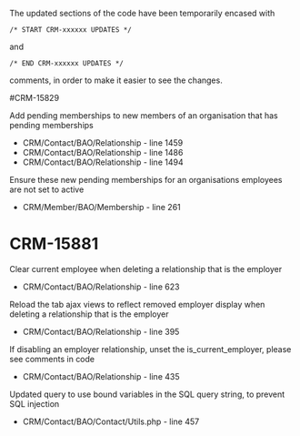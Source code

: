 The updated sections of the code have been temporarily encased with

```
/* START CRM-xxxxxx UPDATES */
```

and

```
/* END CRM-xxxxxx UPDATES */
```

comments, in order to make it easier to see the changes.

#CRM-15829

Add pending memberships to new members of an organisation that has pending memberships

- CRM/Contact/BAO/Relationship - line 1459
- CRM/Contact/BAO/Relationship - line 1486
- CRM/Contact/BAO/Relationship - line 1494

Ensure these new pending memberships for an organisations employees are not set to active

- CRM/Member/BAO/Membership - line 261

# CRM-15881

Clear current employee when deleting a relationship that is the employer

- CRM/Contact/BAO/Relationship - line 623

Reload the tab ajax views to reflect removed employer display when deleting a relationship that is the employer

- CRM/Contact/BAO/Relationship - line 395

If disabling an employer relationship, unset the is_current_employer, please see comments in code

- CRM/Contact/BAO/Relationship - line 435

Updated query to use bound variables in the SQL query string, to prevent SQL injection

- CRM/Contact/BAO/Contact/Utils.php - line 457
